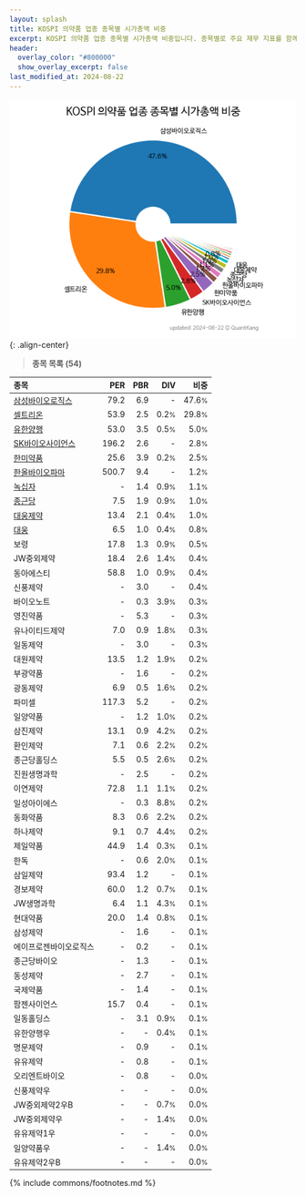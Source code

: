 ```yaml
---
layout: splash
title: KOSPI 의약품 업종 종목별 시가총액 비중
excerpt: KOSPI 의약품 업종 종목별 시가총액 비중입니다. 종목별로 주요 재무 지표를 함께 표시합니다.
header:
  overlay_color: "#800000"
  show_overlay_excerpt: false
last_modified_at: 2024-08-22
---
```



![KOSPI 의약품 업종 종목별 시가총액 비중](/stats/sector/images/kospi_업종_의약품_종목.png){: .align-center}


> **종목 목록 (54)**<a id="list"></a>

| **종목** | **PER** | **PBR** | **DIV** | **비중** |
| :------- | ------: | ------: | ------: | -------: |
| [삼성바이오로직스](/207940/) | 79.2 | 6.9 | - | 47.6<small>%</small> |
| [셀트리온](/068270/) | 53.9 | 2.5 | 0.2<small>%</small> | 29.8<small>%</small> |
| [유한양행](/000100/) | 53.0 | 3.5 | 0.5<small>%</small> | 5.0<small>%</small> |
| [SK바이오사이언스](/302440/) | 196.2 | 2.6 | - | 2.8<small>%</small> |
| [한미약품](/128940/) | 25.6 | 3.9 | 0.2<small>%</small> | 2.5<small>%</small> |
| [한올바이오파마](/009420/) | 500.7 | 9.4 | - | 1.2<small>%</small> |
| [녹십자](/006280/) | - | 1.4 | 0.9<small>%</small> | 1.1<small>%</small> |
| [종근당](/185750/) | 7.5 | 1.9 | 0.9<small>%</small> | 1.0<small>%</small> |
| [대웅제약](/069620/) | 13.4 | 2.1 | 0.4<small>%</small> | 1.0<small>%</small> |
| [대웅](/003090/) | 6.5 | 1.0 | 0.4<small>%</small> | 0.8<small>%</small> |
| 보령 | 17.8 | 1.3 | 0.9<small>%</small> | 0.5<small>%</small> |
| JW중외제약 | 18.4 | 2.6 | 1.4<small>%</small> | 0.4<small>%</small> |
| 동아에스티 | 58.8 | 1.0 | 0.9<small>%</small> | 0.4<small>%</small> |
| 신풍제약 | - | 3.0 | - | 0.4<small>%</small> |
| 바이오노트 | - | 0.3 | 3.9<small>%</small> | 0.3<small>%</small> |
| 영진약품 | - | 5.3 | - | 0.3<small>%</small> |
| 유나이티드제약 | 7.0 | 0.9 | 1.8<small>%</small> | 0.3<small>%</small> |
| 일동제약 | - | 3.0 | - | 0.3<small>%</small> |
| 대원제약 | 13.5 | 1.2 | 1.9<small>%</small> | 0.2<small>%</small> |
| 부광약품 | - | 1.6 | - | 0.2<small>%</small> |
| 광동제약 | 6.9 | 0.5 | 1.6<small>%</small> | 0.2<small>%</small> |
| 파미셀 | 117.3 | 5.2 | - | 0.2<small>%</small> |
| 일양약품 | - | 1.2 | 1.0<small>%</small> | 0.2<small>%</small> |
| 삼진제약 | 13.1 | 0.9 | 4.2<small>%</small> | 0.2<small>%</small> |
| 환인제약 | 7.1 | 0.6 | 2.2<small>%</small> | 0.2<small>%</small> |
| 종근당홀딩스 | 5.5 | 0.5 | 2.6<small>%</small> | 0.2<small>%</small> |
| 진원생명과학 | - | 2.5 | - | 0.2<small>%</small> |
| 이연제약 | 72.8 | 1.1 | 1.1<small>%</small> | 0.2<small>%</small> |
| 일성아이에스 | - | 0.3 | 8.8<small>%</small> | 0.2<small>%</small> |
| 동화약품 | 8.3 | 0.6 | 2.2<small>%</small> | 0.2<small>%</small> |
| 하나제약 | 9.1 | 0.7 | 4.4<small>%</small> | 0.2<small>%</small> |
| 제일약품 | 44.9 | 1.4 | 0.3<small>%</small> | 0.1<small>%</small> |
| 한독 | - | 0.6 | 2.0<small>%</small> | 0.1<small>%</small> |
| 삼일제약 | 93.4 | 1.2 | - | 0.1<small>%</small> |
| 경보제약 | 60.0 | 1.2 | 0.7<small>%</small> | 0.1<small>%</small> |
| JW생명과학 | 6.4 | 1.1 | 4.3<small>%</small> | 0.1<small>%</small> |
| 현대약품 | 20.0 | 1.4 | 0.8<small>%</small> | 0.1<small>%</small> |
| 삼성제약 | - | 1.6 | - | 0.1<small>%</small> |
| 에이프로젠바이오로직스 | - | 0.2 | - | 0.1<small>%</small> |
| 종근당바이오 | - | 1.3 | - | 0.1<small>%</small> |
| 동성제약 | - | 2.7 | - | 0.1<small>%</small> |
| 국제약품 | - | 1.4 | - | 0.1<small>%</small> |
| 팜젠사이언스 | 15.7 | 0.4 | - | 0.1<small>%</small> |
| 일동홀딩스 | - | 3.1 | 0.9<small>%</small> | 0.1<small>%</small> |
| 유한양행우 | - | - | 0.4<small>%</small> | 0.1<small>%</small> |
| 명문제약 | - | 0.9 | - | 0.1<small>%</small> |
| 유유제약 | - | 0.8 | - | 0.1<small>%</small> |
| 오리엔트바이오 | - | 0.8 | - | 0.0<small>%</small> |
| 신풍제약우 | - | - | - | 0.0<small>%</small> |
| JW중외제약2우B | - | - | 0.7<small>%</small> | 0.0<small>%</small> |
| JW중외제약우 | - | - | 1.4<small>%</small> | 0.0<small>%</small> |
| 유유제약1우 | - | - | - | 0.0<small>%</small> |
| 일양약품우 | - | - | 1.4<small>%</small> | 0.0<small>%</small> |
| 유유제약2우B | - | - | - | 0.0<small>%</small> |

{% include commons/footnotes.md %}